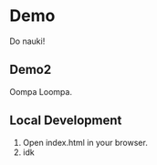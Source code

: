 # Demo

Do nauki!

## Demo2

Oompa Loompa.

## Local Development

1. Open index.html in your browser.
2. idk